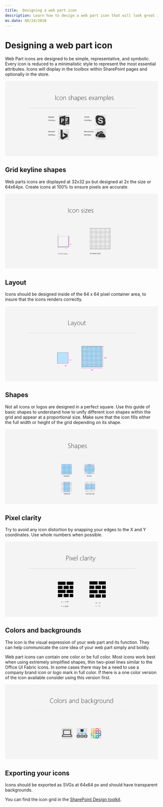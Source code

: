 ```yaml
---
title:  Designing a web part icon
description: Learn how to design a web part icon that will look great in SharePoint.
ms.date: 08/24/2018
---
```


# Designing a web part icon

Web Part icons are designed to be simple, representative, and symbolic. Every icon is reduced to a minimalistic style to represent the most essential attributes. Icons will display in the toolbox within SharePoint pages and optionally in the store.

![Icon examples](../images/01_Icons_examples.png)

## Grid keyline shapes

Web parts icons are displayed at 32x32 px but designed at 2x the size or 64x64px. Create icons at 100% to ensure pixels are accurate. 

![Web part icon grid](../images/02_Icons_sizes.png)

## Layout

Icons should be designed inside of the 64 x 64 pixel container area, to insure that the icons renders correctly. 

![Example grid for web part icons at 64px](../images/03_Icons_Layout.png)

## Shapes

Not all icons or logos are designed in a perfect square. Use this guide of basic shapes to understand how to unify different icon shapes within the grid and appear at a proportional size. Make sure that the icon fills either the full width or height of the grid depending on its shape.

![Example of aligning icons that are differnt shapes within the grid](../images/04_Icons_shapes.png)


## Pixel clarity

Try to avoid any icon distortion by snapping your edges to the X and Y coordinates. Use whole numbers when possible. 

![Example of an icon that is not aligned to the pixel and one that is](../images/05_Icons_pixel_clarity.png)

## Colors and backgrounds

The icon is the visual expression of your web part and its function. They can help communicate the core idea of your web part simply and boldly.

Web part icons can contain one color or be full color. Most icons work best when using extremely simplified shapes, thin two-pixel lines similar to the Office UI Fabric icons. In some cases there may be a need to use a company brand icon or logo mark in full color. If there is a one color version of the icon available consider using this version first.

![One color, two color and full color icon examples](../images/06_Icons_colors.png)

## Exporting your icons

Icons should be exported as SVGs at 64x64 px and should have transparent backgrounds.

You can find the icon grid in the [SharePoint Design toolkit](https://developer.microsoft.com/en-us/fabric#/resources).

